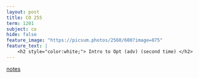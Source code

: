 ```yaml
---
layout: post
title: CO 255
term: 1201
subject: co
hide: false
feature_image: "https://picsum.photos/2560/600?image=875"
feature_text: |
    <h2 style="color:white;"> Intro to Opt (adv) (second time) </h2>
---
```


 [notes](/pdfs/1201/co255.pdf) 
